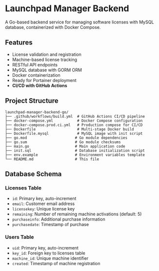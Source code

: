 # Launchpad Manager Backend

A Go-based backend service for managing software licenses with MySQL database, containerized with Docker Compose.

## Features

- License validation and registration
- Machine-based license tracking
- RESTful API endpoints
- MySQL database with GORM ORM
- Docker containerization
- Ready for Portainer deployment
- **CI/CD with GitHub Actions**

## Project Structure

```
launchpad-manager-backend-go/
├── .github/workflows/build.yml  # GitHub Actions CI/CD pipeline
├── docker-compose.yml           # Docker Compose configuration
├── docker-compose.prod.ci.yml   # Production compose for CI/CD
├── Dockerfile                   # Multi-stage Docker build
├── Dockerfile.mysql             # MySQL image with init script
├── go.mod                      # Go module dependencies
├── go.sum                      # Go module checksums
├── main.go                     # Main application code
├── init.sql                    # Database initialization script
├── env.example                 # Environment variables template
└── README.md                   # This file
```

## Database Schema

### Licenses Table

- `id`: Primary key, auto-increment
- `email`: Customer email address
- `licensekey`: Unique license key
- `remaining`: Number of remaining machine activations (default: 5)
- `purchaseinfo`: Additional purchase information
- `purchasedate`: Timestamp of purchase

### Users Table

- `uid`: Primary key, auto-increment
- `key_id`: Foreign key to licenses table
- `machine_id`: Unique machine identifier
- `created`: Timestamp of machine registration

